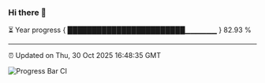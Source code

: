 ### Hi there 👋

⏳ Year progress { ████████████████████████▁▁▁▁▁▁ } 82.93 %

---

⏰ Updated on Thu, 30 Oct 2025 16:48:35 GMT

![Progress Bar CI](https://github.com/IshwaranRudhara/GIT-ACTION/workflows/Progress%20Bar%20CI/badge.svg)
